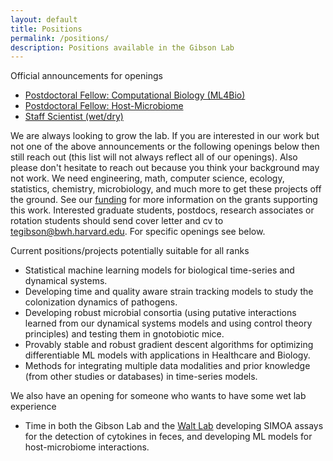 ```yaml
---
layout: default
title: Positions
permalink: /positions/
description: Positions available in the Gibson Lab
---
```


Official announcements for openings
- [Postdoctoral Fellow: Computational Biology (ML4Bio)](/ml4bio_postdoc/)
- [Postdoctoral Fellow: Host-Microbiome](/hostmicrobe_postdoc/)
- [Staff Scientist (wet/dry)](/staffscientist/)

We are always looking to grow the lab. If you are interested in our work but not one of the above announcements or the following openings below then still reach out (this list will not always reflect all of our openings). Also please don't hesitate to reach out because you think your background may not work. We need engineering, math, computer science, ecology, statistics, chemistry, microbiology, and much more to get these projects off the ground. See our [funding](/about/#funding) for more information on the grants supporting this work. Interested graduate students, postdocs, research associates or rotation students should send cover letter and cv to <a href="mailto:tegibson@bwh.harvard.edu">tegibson@bwh.harvard.edu</a>. For specific openings see below.

Current positions/projects potentially suitable for all ranks

- Statistical machine learning models for biological time-series and dynamical systems.
- Developing time and quality aware strain tracking models to study the colonization dynamics of pathogens.
- Developing robust microbial consortia (using putative interactions learned from our dynamical systems models and using control theory principles) and testing them in gnotobiotic mice.
- Provably stable and robust gradient descent algorithms for optimizing differentiable ML models with applications in Healthcare and Biology.
- Methods for integrating multiple data modalities and prior knowledge (from other studies or
databases) in time-series models.


We also have an opening for someone who wants to have some wet lab experience

- Time in both the Gibson Lab and the [Walt Lab](https://waltlab.bwh.harvard.edu/) developing SIMOA assays for the detection of cytokines in feces, and developing ML models for host-microbiome interactions.
